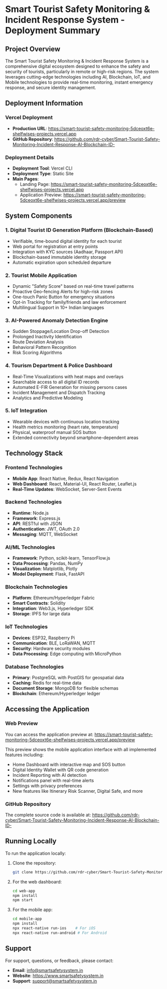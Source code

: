 # Smart Tourist Safety Monitoring & Incident Response System - Deployment Summary

## Project Overview

The Smart Tourist Safety Monitoring & Incident Response System is a comprehensive digital ecosystem designed to enhance the safety and security of tourists, particularly in remote or high-risk regions. The system leverages cutting-edge technologies including AI, Blockchain, IoT, and Mobile technologies to provide real-time monitoring, instant emergency response, and secure identity management.

## Deployment Information

### Vercel Deployment
- **Production URL**: https://smart-tourist-safety-monitoring-5dceoxt6e-shelfwises-projects.vercel.app
- **GitHub Repository**: https://github.com/rdr-cyber/Smart-Tourist-Safety-Monitoring-Incident-Response-AI-Blockchain-ID-

### Deployment Details
- **Deployment Tool**: Vercel CLI
- **Deployment Type**: Static Site
- **Main Pages**:
  - Landing Page: https://smart-tourist-safety-monitoring-5dceoxt6e-shelfwises-projects.vercel.app
  - Application Preview: https://smart-tourist-safety-monitoring-5dceoxt6e-shelfwises-projects.vercel.app/preview

## System Components

### 1. Digital Tourist ID Generation Platform (Blockchain-Based)
- Verifiable, time-bound digital identity for each tourist
- Web portal for registration at entry points
- Integration with KYC sources (Aadhaar, Passport API)
- Blockchain-based immutable identity storage
- Automatic expiration upon scheduled departure

### 2. Tourist Mobile Application
- Dynamic "Safety Score" based on real-time travel patterns
- Proactive Geo-fencing Alerts for high-risk zones
- One-touch Panic Button for emergency situations
- Opt-in Tracking for family/friends and law enforcement
- Multilingual Support in 10+ Indian languages

### 3. AI-Powered Anomaly Detection Engine
- Sudden Stoppage/Location Drop-off Detection
- Prolonged Inactivity Identification
- Route Deviation Analysis
- Behavioral Pattern Recognition
- Risk Scoring Algorithms

### 4. Tourism Department & Police Dashboard
- Real-Time Visualizations with heat maps and overlays
- Searchable access to all digital ID records
- Automated E-FIR Generation for missing persons cases
- Incident Management and Dispatch Tracking
- Analytics and Predictive Modeling

### 5. IoT Integration
- Wearable devices with continuous location tracking
- Health metrics monitoring (heart rate, temperature)
- Physical, waterproof manual SOS button
- Extended connectivity beyond smartphone-dependent areas

## Technology Stack

### Frontend Technologies
- **Mobile App**: React Native, Redux, React Navigation
- **Web Dashboard**: React, Material-UI, React Router, Leaflet.js
- **Real-Time Updates**: WebSocket, Server-Sent Events

### Backend Technologies
- **Runtime**: Node.js
- **Framework**: Express.js
- **API**: RESTful with JSON
- **Authentication**: JWT, OAuth 2.0
- **Messaging**: MQTT, WebSocket

### AI/ML Technologies
- **Framework**: Python, scikit-learn, TensorFlow.js
- **Data Processing**: Pandas, NumPy
- **Visualization**: Matplotlib, Plotly
- **Model Deployment**: Flask, FastAPI

### Blockchain Technologies
- **Platform**: Ethereum/Hyperledger Fabric
- **Smart Contracts**: Solidity
- **Integration**: Web3.js, Hyperledger SDK
- **Storage**: IPFS for large data

### IoT Technologies
- **Devices**: ESP32, Raspberry Pi
- **Communication**: BLE, LoRaWAN, MQTT
- **Security**: Hardware security modules
- **Data Processing**: Edge computing with MicroPython

### Database Technologies
- **Primary**: PostgreSQL with PostGIS for geospatial data
- **Caching**: Redis for real-time data
- **Document Storage**: MongoDB for flexible schemas
- **Blockchain**: Ethereum/Hyperledger ledger

## Accessing the Application

### Web Preview
You can access the application preview at:
https://smart-tourist-safety-monitoring-5dceoxt6e-shelfwises-projects.vercel.app/preview

This preview shows the mobile application interface with all implemented features including:
- Home Dashboard with interactive map and SOS button
- Digital Identity Wallet with QR code generation
- Incident Reporting with AI detection
- Notifications panel with real-time alerts
- Settings with privacy preferences
- New features like Itinerary Risk Scanner, Digital Safe, and more

### GitHub Repository
The complete source code is available at:
https://github.com/rdr-cyber/Smart-Tourist-Safety-Monitoring-Incident-Response-AI-Blockchain-ID-

## Running Locally

To run the application locally:

1. Clone the repository:
   ```bash
   git clone https://github.com/rdr-cyber/Smart-Tourist-Safety-Monitoring-Incident-Response-AI-Blockchain-ID-.git
   ```

2. For the web dashboard:
   ```bash
   cd web-app
   npm install
   npm start
   ```

3. For the mobile app:
   ```bash
   cd mobile-app
   npm install
   npx react-native run-ios    # For iOS
   npx react-native run-android # For Android
   ```

## Support

For support, questions, or feedback, please contact:
- **Email**: info@smartsafetysystem.in
- **Website**: https://www.smartsafetysystem.in
- **Support**: support@smartsafetysystem.in